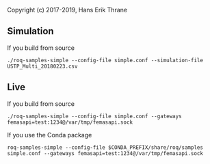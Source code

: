 Copyright (c) 2017-2019, Hans Erik Thrane

## Simulation

If you build from source

	./roq-samples-simple --config-file simple.conf --simulation-file USTP_Multi_20180223.csv



## Live

If you build from source

	./roq-samples-simple --config-file simple.conf --gateways femasapi=test:1234@/var/tmp/femasapi.sock

If you use the Conda package

	roq-samples-simple --config-file $CONDA_PREFIX/share/roq/samples simple.conf --gateways femasapi=test:1234@/var/tmp/femasapi.sock
